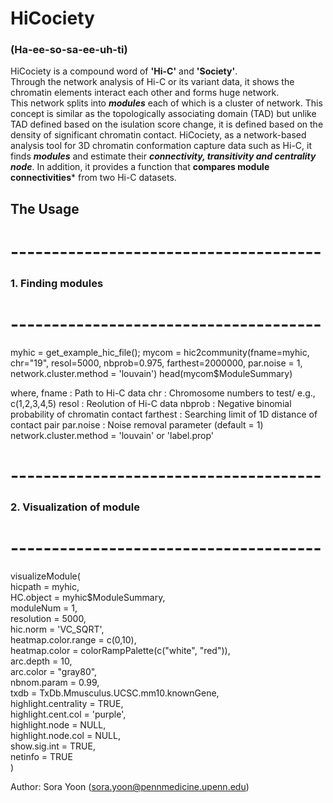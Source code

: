 # HiCociety 
### (Ha-ee-so-sa-ee-uh-ti)
HiCociety is a compound word of **'Hi-C'** and **'Society'**. 
<br>
Through the network analysis of Hi-C or its variant data, it shows the chromatin elements interact each other and forms huge network.
<br>
This network splits into ***modules*** each of which is a cluster of network. 
This concept is similar as the topologically associating domain (TAD) but unlike TAD defined based on the isulation score change, it is defined based on the density of significant chromatin contact.
HiCociety, as a network-based analysis tool for 3D chromatin conformation capture data such as Hi-C, it finds ***modules*** and estimate their ***connectivity, transitivity and centrality node***.
In addition, it provides a function that **compares module connectivities*** from two Hi-C datasets.

## The Usage
# --------------------------------------
### 1. Finding modules
# --------------------------------------

myhic = get_example_hic_file();
mycom = hic2community(fname=myhic, chr="19", resol=5000, nbprob=0.975, farthest=2000000, par.noise = 1, network.cluster.method = 'louvain')
head(mycom$ModuleSummary)

where,
fname : Path to Hi-C data
chr : Chromosome numbers to test/ e.g., c(1,2,3,4,5)
resol : Reolution of Hi-C data
nbprob : Negative binomial probability of chromatin contact
farthest : Searching limit of 1D distance of contact pair
par.noise : Noise removal parameter (default = 1)
network.cluster.method = 'louvain' or 'label.prop'
# --------------------------------------
### 2. Visualization of module
# --------------------------------------
visualizeModule(
<br>
  hicpath = myhic,
  <br>
  HC.object = myhic$ModuleSummary,
  <br>
  moduleNum = 1,
  <br>
  resolution = 5000,
  <br>
  hic.norm = 'VC_SQRT',
  <br>
  heatmap.color.range = c(0,10),
  <br>
  heatmap.color = colorRampPalette(c("white", "red")),
  <br>
  arc.depth = 10,
  <br>
  arc.color = "gray80",
  <br>
  nbnom.param = 0.99,
  <br>
  txdb = TxDb.Mmusculus.UCSC.mm10.knownGene,
  <br>
  highlight.centrality = TRUE,
  <br>
  highlight.cent.col = 'purple',
  <br>
  highlight.node = NULL,
  <br>
  highlight.node.col = NULL,
  <br>
  show.sig.int = TRUE,
  <br>
  netinfo = TRUE
  <br>
)



Author: Sora Yoon (sora.yoon@pennmedicine.upenn.edu)



